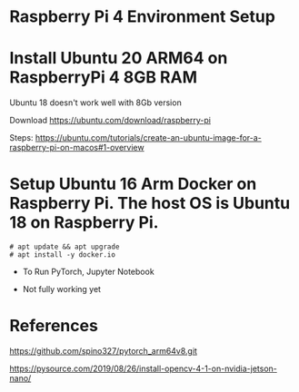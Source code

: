 # Raspberry Pi 4 Environment Setup

# Install Ubuntu 20 ARM64 on RaspberryPi 4 8GB RAM

Ubuntu 18 doesn't work well with 8Gb version

Download https://ubuntu.com/download/raspberry-pi

Steps: https://ubuntu.com/tutorials/create-an-ubuntu-image-for-a-raspberry-pi-on-macos#1-overview

# Setup Ubuntu 16 Arm Docker on Raspberry Pi. The host OS is Ubuntu 18 on Raspberry Pi.

```
# apt update && apt upgrade
# apt install -y docker.io
```

- To Run PyTorch, Jupyter Notebook

- Not fully working yet

# References

https://github.com/spino327/pytorch_arm64v8.git

https://pysource.com/2019/08/26/install-opencv-4-1-on-nvidia-jetson-nano/

